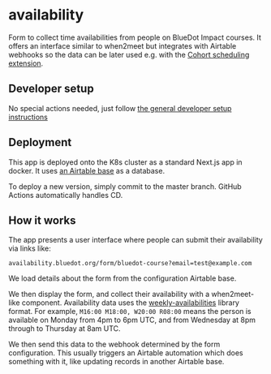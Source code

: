 # availability

Form to collect time availabilities from people on BlueDot Impact courses. It offers an interface similar to when2meet but integrates with Airtable webhooks so the data can be later used e.g. with the [Cohort scheduling extension](https://github.com/bluedot-impact-software/cohort-scheduling-extension).

## Developer setup

No special actions needed, just follow [the general developer setup instructions](../../README.md#developer-setup-instructions)

## Deployment

This app is deployed onto the K8s cluster as a standard Next.js app in docker. It uses [an Airtable base](https://airtable.com/app6dkBHka8c4WaEj/tblvsaRl69XV8azGZ) as a database.

To deploy a new version, simply commit to the master branch. GitHub Actions automatically handles CD.

## How it works

The app presents a user interface where people can submit their availability via links like:

```
availability.bluedot.org/form/bluedot-course?email=test@example.com
```

We load details about the form from the configuration Airtable base.

We then display the form, and collect their availability with a when2meet-like component. Availability data uses the [weekly-availabilities](https://github.com/domdomegg/weekly-availabilities) library format. For example, `M16:00 M18:00, W20:00 R08:00` means the person is available on Monday from 4pm to 6pm UTC, and from Wednesday at 8pm through to Thursday at 8am UTC.

We then send this data to the webhook determined by the form configuration. This usually triggers an Airtable automation which does something with it, like updating records in another Airtable base.

